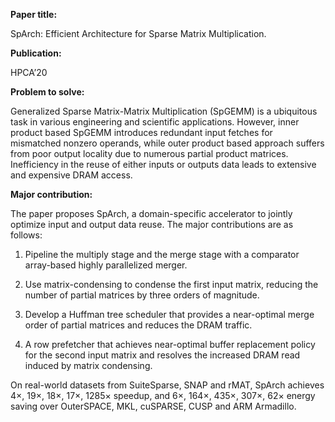 **Paper title:**

SpArch: Efficient Architecture for Sparse Matrix Multiplication.

**Publication:**

HPCA’20

**Problem to solve:**

Generalized Sparse Matrix-Matrix Multiplication (SpGEMM) is a ubiquitous task in
various engineering and scientific applications. However, inner product based
SpGEMM introduces redundant input fetches for mismatched nonzero operands, while
outer product based approach suffers from poor output locality due to numerous
partial product matrices. Inefficiency in the reuse of either inputs or outputs
data leads to extensive and expensive DRAM access.

**Major contribution:**

The paper proposes SpArch, a domain-specific accelerator to jointly optimize
input and output data reuse. The major contributions are as follows:

1.  Pipeline the multiply stage and the merge stage with a comparator
    array-based highly parallelized merger.

2.  Use matrix-condensing to condense the first input matrix, reducing the
    number of partial matrices by three orders of magnitude.

3.  Develop a Huffman tree scheduler that provides a near-optimal merge order of
    partial matrices and reduces the DRAM traffic.

4.  A row prefetcher that achieves near-optimal buffer replacement policy for
    the second input matrix and resolves the increased DRAM read induced by
    matrix condensing.

On real-world datasets from SuiteSparse, SNAP and rMAT, SpArch achieves 4×, 19×,
18×, 17×, 1285× speedup, and 6×, 164×, 435×, 307×, 62× energy saving over
OuterSPACE, MKL, cuSPARSE, CUSP and ARM Armadillo.
